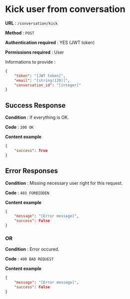 # Kick user from conversation

**URL** : `/conversation/kick`

**Method** : `POST`

**Authentication required** : YES (JWT token)

**Permissions required** : User


Informations to provide :

```json
{
    "token": "[JWT token]",
    "email": "[string(120)]",
    "conversation_id": "[integer]"
}
```

## Success Response

**Condition** : If everything is OK.

**Code** : `200 OK`

**Content example**

```json
{
    "success": True
}
```

## Error Responses

**Condition** : Missing necessary user right for this request.

**Code** : `403 FORBIDDEN`

**Content example**

```json
{
    "message": "[Error message]",
    "success": False
}
```

### OR

**Condition** : Error occured.

**Code** : `400 BAD REQUEST`

**Content example**

```json
{
    "message": "[Error message]",
    "success": False
}
```